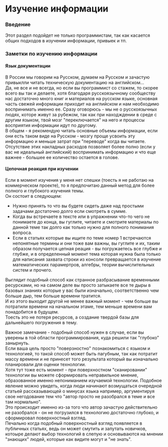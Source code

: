 # Изучение информации

### Введение
Этот раздел подойдет не только программистам, так как касается общих подходов в изучении информации, привыек и тп.

### Заметки по изучению информации

#### Язык документации
В России мы говорим на Русском, думаем на Русском и зачастую привыклли читать техническую документацию на английском...  
Да, не все и не всегда, но если вы программист со стажем, то скорее всего вы так и делаете, хотя благодаря русскоязычному сообществу  нас достаточно много книг и материалов на русском языке, основная часть свежей информации приходит на английском и нам необходимо воспринимать именно ее. 
Сразу оговорюсь - мы не о русскоязычных людях, которе живут за рубежом, так как при находждении в среде с другим языком, твой мозг "переключается" на него и процессы восприятия информации идут по другому.   
В общем - я рекомендую читать основные объемы информации, если они есть таком виде на Русском - мозгу проще усвоить эту информацию и меньше затрат при "переводе" когда вы читаете.  
Отсутствие этих накладных расходов позволяет более полно (если у вас не идеальный английский) воспринимать информацию и что еще важнее - большее ее количество остается в голове.

#### Цепочная реакция при изучении

Если в момент изучения у меня нет спешки (тоесть я не работаю на коммерческом проекте), то я предпочитаю данный метод для более полного и глубокого изучения темы.  
Он состоит в следующем:
- Нужно принять то что вы будете сидеть даже над простыми задачами достаточно долго если смотреть в сумме.  
- Когда вы встречаете в тексте или в упражнении что-то чего не понимаете до конца, вы гуглите, читаете и смотрите материалы по данной теме так долго как только нужно для полного понимания вопроса.  
- Если в статьях которые вы ищите по теме номер 1 встречаются непонятные термины и они тоже вам важны, вы гуглите и их, таким образом получается цепная реация - вы погружаетесь все глубже и глубже, и в определенный момент тема которая нужна была только для написания захвата строки из консоли превращается в изучение математических парамертров, алгебры, теории вычислительных систем и прочего.  

Выглядит подобный способ как странное разбрасывание временными ресурсками, но на самом деле вы просто затыкаете все те дыры в базовых знаниях которые у вас были изначально, соответственно чем больше дыр, тем больше времени тратится.  
И из этого выходит другой не менее важный момент - чем больше вы потратили времени на начальном этаме, тем меньше времени вам понадобится в будущем.  
Тоесть это не потеря ресурсов, а создание твердой базы для дальнейшего погружения в тему.  

Важное замечание - подобный способ нужен в случае, если вы уверены в той области программирования, куда решили так "глубоко" занырнуть.  
Если ваша цель просто "поверзностно" познакомиться с языком и технологией, то такой способ может быть пагубным, так как потратит массу времени и не принесет того результата который вы изначально планировали для оценки технологии.  
Хотя тут тоже есть момент - при поверхностном "сканировании" технологии вы можете сформировать неправильное мнение, образованное именно непониманием изучаемой технологии. Подобное явление можно увидеть, когда люди начинают возмущаться очередной статьей рассказывающей о минусах языка например, аргументируя свое негодование тем что "автор просто не разобрался в теме и все там нормально".  
Это происходит именно из-за того что автор зачастую действительно не разобрался - он не погрузился в технологию достаточно глубоко, и сформировал поверхностный взгляд.  
Печально когда подобный поверхностный взгляд появляется в публичных статьях, ведь он может смутить и запутать новичков, котоыре делают выбор технологий в слепую и основываются на мнении "знающих" людей, которые как видите могут и "не знать".